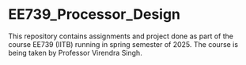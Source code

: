 # EE739_Processor_Design
This repository contains assignments and project done as part of the course EE739 (IITB) running in spring semester of 2025. The course is being taken by Professor Virendra Singh.
